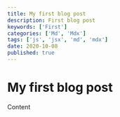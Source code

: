 ```yaml
---
title: My first blog post
description: First blog post
keywords: ['First']
categories: ['Md', 'Mdx']
tags: ['js', 'jsx', 'md', 'mdx']
date: 2020-10-08
published: true
---
```


# My first blog post

Content
